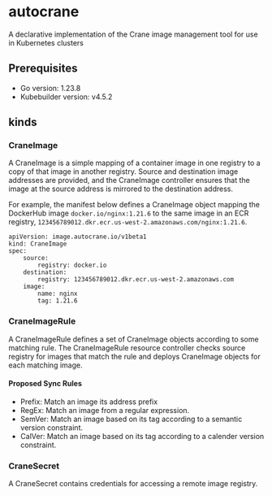 # autocrane
A declarative implementation of the Crane image management tool for use in Kubernetes clusters

## Prerequisites
- Go version: 1.23.8
- Kubebuilder version: v4.5.2

## kinds
### CraneImage
A CraneImage is a simple mapping of a container image in one registry to a copy
of that image in another registry. Source and destination image addresses are
provided, and the CraneImage controller ensures that the image at the source
address is mirrored to the destination address. 

For example, the manifest below defines a CraneImage object mapping the DockerHub image `docker.io/nginx:1.21.6` to the same image in an ECR registry, `123456789012.dkr.ecr.us-west-2.amazonaws.com/nginx:1.21.6`. 
```
apiVersion: image.autocrane.io/v1beta1
kind: CraneImage
spec: 
    source: 
        registry: docker.io
    destination: 
        registry: 123456789012.dkr.ecr.us-west-2.amazonaws.com
    image: 
        name: nginx
        tag: 1.21.6
```


### CraneImageRule
A CraneImageRule defines a set of CraneImage objects according to some matching
rule. The CraneImageRule resource controller checks source registry for images
that match the rule and deploys CraneImage objects for each matching image.

#### Proposed Sync Rules
- Prefix: Match an image its address prefix
- RegEx: Match an image from a regular expression. 
- SemVer: Match an image based on its tag according to a semantic version constraint. 
- CalVer: Match an image based on its tag according to a calender version constraint. 

### CraneSecret
A CraneSecret contains credentials for accessing a remote image registry.